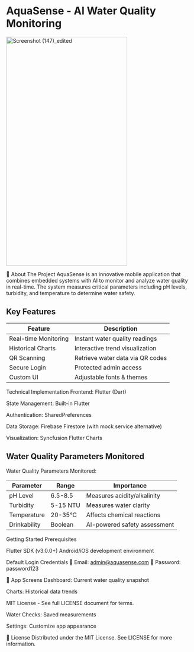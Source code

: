# AquaSense - AI Water Quality Monitoring

<img width="327" height="617" alt="Screenshot (147)_edited" src="https://github.com/user-attachments/assets/7322972e-2671-4d58-9342-c03b02dd2802" />

🌊 About The Project
AquaSense is an innovative mobile application that combines embedded systems with AI to monitor and analyze water quality in real-time. The system measures critical parameters including pH levels, turbidity, and temperature to determine water safety.

## Key Features
| Feature | Description |
|---------|-------------|
| Real-time Monitoring | Instant water quality readings |
| Historical Charts | Interactive trend visualization |
| QR Scanning | Retrieve water data via QR codes |
| Secure Login | Protected admin access |
| Custom UI | Adjustable fonts & themes |

Technical Implementation
Frontend: Flutter (Dart)

State Management: Built-in Flutter

Authentication: SharedPreferences

Data Storage: Firebase Firestore (with mock service alternative)

Visualization: Syncfusion Flutter Charts

## Water Quality Parameters Monitored
Water Quality Parameters Monitored:

|Parameter|	Range|	Importance|
----------|------|------------|
|pH Level|	6.5-8.5|	Measures acidity/alkalinity|
|Turbidity|	5-15 NTU|	Measures water clarity|
|Temperature|	20-35°C|	Affects chemical reactions|
|Drinkability|	Boolean|	AI-powered safety assessment|


Getting Started
Prerequisites

Flutter SDK (v3.0.0+)
Android/iOS development environment

Default Login Credentials
📧 Email: admin@aquasense.com
🔑 Password: password123

📱 App Screens
Dashboard: Current water quality snapshot

Charts: Historical data trends

MIT License - See full LICENSE document for terms.

Water Checks: Saved measurements

Settings: Customize app appearance

📜 License
Distributed under the MIT License. See LICENSE for more information.

